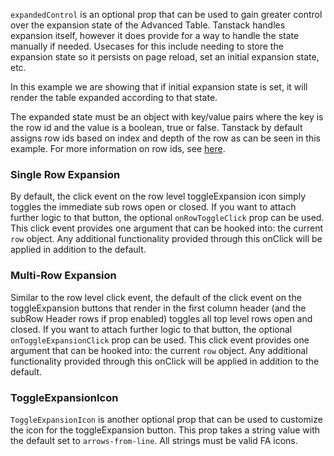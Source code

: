 `expandedControl` is an optional prop that can be used to gain greater control over the expansion state of the Advanced Table. Tanstack handles expansion itself, however it does provide for a way to handle the state manually if needed. Usecases for this include needing to store the expansion state so it persists on page reload, set an initial expansion state, etc. 

In this example we are showing that if initial expansion state is set, it will render the table expanded according to that state. 

The expanded state must be an object with key/value pairs where the key is the row id and the value is a boolean, true or false. Tanstack by default assigns row ids based on index and depth of the row as can be seen in this example. For more information on row ids, see [here](https://tanstack.com/table/v8/docs/api/core/row#id).

### Single Row Expansion

By default, the click event on the row level toggleExpansion icon simply toggles the immediate sub rows open or closed. If you want to attach further logic to that button, the optional `onRowToggleClick` prop can be used. This click event provides one argument that can be hooked into: the current `row` object. Any additional functionality provided through this onClick will be applied in addition to the default.

###  Multi-Row Expansion

Similar to the row level click event, the default of the click event on the toggleExpansion buttons that render in the first column header (and the subRow Header rows if prop enabled) toggles all top level rows open and closed. If you want to attach further logic to that button, the optional `onToggleExpansionClick` prop can be used. This click event provides one argument that can be hooked into: the current `row` object. Any additional functionality provided through this onClick will be applied in addition to the default.

### ToggleExpansionIcon

`ToggleExpansionIcon` is another optional prop that can be used to customize the icon for the toggleExpansion button. This prop takes a string value with the default set to `arrows-from-line`. All strings must be valid FA icons.


